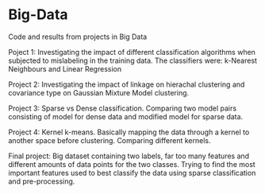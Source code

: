 # Big-Data
Code and results from projects in Big Data

Poject 1:
Investigating the impact of different classification algorithms when subjected to mislabeling in the training data. 
The classifiers were: k-Nearest Neighbours and Linear Regression

Project 2:
Investigating the impact of linkage on hierachal clustering and covariance type on Gaussian Mixture Model clustering.

Project 3:
Sparse vs Dense classification.
Comparing two model pairs consisting of model for dense data and modified model for sparse data.

Project 4:
Kernel k-means. Basically mapping the data through a kernel to another space before clustering. Comparing different kernels.

Final project:
Big dataset containing two labels, far too many features and different amounts of data points for the two classes. 
Trying to find the most important features used to best classify the data using sparse classification and pre-processing.
